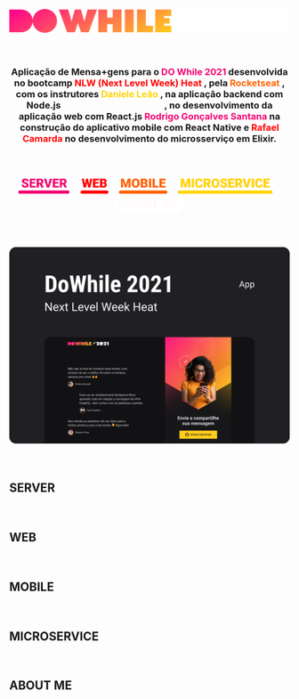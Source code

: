 
<br
/>

<h3
  align="center"
>
  <img
    alt="Logo da Aplicação de mensagens sobre o Do While"
    src="./readme_screens/logo.svg"
  />
</h3>

<br
/>

<h3
  align="center"
>
  Aplicação de Mensa+gens para o
  <a
    style="
      color: #F30072;
      text-decoration: none;
    "
    href="https://dowhile.io/inscricao"
  >
    DO While 2021
  </a>
  desenvolvida no bootcamp
  <a
    style="
      color: #FF0100;
      text-decoration: none;
    "
    href="https://nextlevelweek.com/inscricao/7"
  >
    NLW (Next Level Week) Heat
  </a>
  , pela
  <a
    style="
      color: #FF6400;
      text-decoration: none;
    "
    href="https://www.rocketseat.com.br"
  >
    Rocketseat
  </a>
  , com os instrutores
  <a
    style="
      color: #FFD600;
      text-decoration: none;
    "
    href="https://github.com/danileao"
  >
    Daniele Leão
  </a>
  , na aplicação backend com Node.js
  <a
    style="
      color: #FFFFFF;
      text-decoration: none;
    "
    href="https://github.com/diego3g"
  >
    Diego Shell Fernandes
  </a>
  , no desenvolvimento da aplicação web com React.js
  <a
    style="
      color: #F30072;
      text-decoration: none;
    "
    href="https://github.com/rodrigorgtic"
  >
    Rodrigo Gonçalves Santana
  </a>
    na construção do aplicativo mobile com React Native e
  <a
    style="
      color: #FF0100;
      text-decoration: none;
    "
    href="https://github.com/RafaelCamarda"
  >
    Rafael Camarda
  </a>
  no desenvolvimento do microsserviço em Elixir.
</h3>

<br
/>

<h3
  align="center"
>
  <a
    href="#SERVER"
    style="text-decoration: none"
  >
    <img
      height="32em"
      alt="Server"
      src="./readme_screens/server.svg"
    />
  </a>&nbsp;&nbsp;&nbsp;
  <a
    href="#WEB"
    style="text-decoration: none"
  >
    <img
      height="32em"
      alt="Web"
      src="./readme_screens/web.svg"
    />
  </a>&nbsp;&nbsp;&nbsp;
  <a
    href="#MOBILE"
    style="text-decoration: none"
  >
    <img
      height="32em"
      alt="Mobile"
      src="./readme_screens/mobile.svg"
    />
  </a>&nbsp;&nbsp;&nbsp;
  <a
    href="#MICROSERVICE"
    style="text-decoration: none"
  >
    <img
      height="32em"
      alt="Microservice"
      src="./readme_screens/microserivce.svg"
    />
  </a>&nbsp;&nbsp;&nbsp;
  <a
    href="#ABOUT-ME"
    style="text-decoration: none"
  >
    <img
      height="32em"
      alt="ABOUT ME"
      src="./readme_screens/about_me.svg"
    />
  </a>
</h3>

<br
/>

<h3
  align="center"
>
  <img
    width="680em"
    alt="Capa da Aplicação de mensagens para o DO WHILE"
    src="./readme_screens/capa_do_while.png"
  />
</h3>

<br
/>

## SERVER

<br
/>

## WEB

<br
/>

## MOBILE

<br
/>

## MICROSERVICE

<br
/>

## ABOUT ME
